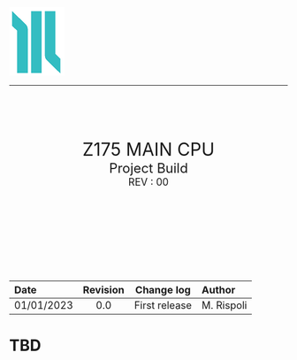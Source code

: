 <!-- ------------------------Document header ------------------------------------>
 ![logo](./IMG/logo.png)
 ___

 <br/><br/>
 <br/><br/>

<!-- ------------------------Document TITLE PAGE --------------------------------->
 
<center><font size =6">Z175 MAIN CPU</font></center>
<center><font size =5">Project Build</font></center>
<center><font size =4">REV : 00</font></center>



 <br/><br/>
 <br/><br/>
 <br/><br/>
 <br/><br/>

<center>
<font size =4">

|Date |Revision | Change log| Author|
|:---| :----: | :----: |:---|
|01/01/2023|0.0|First release| M. Rispoli|

</font>
</center>

<div style="page-break-after: always;"></div>



# TBD